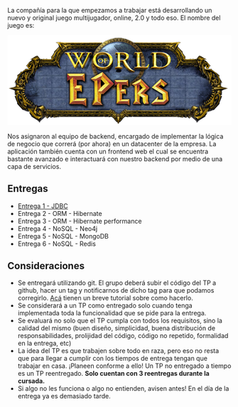 La compañía para la que empezamos a trabajar está desarrollando un nuevo y original juego multijugador, online, 2.0 y todo eso. El nombre del juego es:

  ![WOE](enunciado/woe.png)

Nos asignaron al equipo de backend, encargado de implementar la lógica de negocio que correrá (por ahora) en un datacenter de la empresa. La aplicación también cuenta con un frontend web el cual se encuentra bastante avanzado e interactuará con nuestro backend por medio de una capa de servicios.

## Entregas
- [Entrega 1 - JDBC](enunciado/entrega1/entrega1.md)
- Entrega 2 - ORM - Hibernate 
- Entrega 3 - ORM - Hibernate performance
- Entrega 4 - NoSQL - Neo4j
- Entrega 5 - NoSQL - MongoDB
- Entrega 6 - NoSQL - Redis

## Consideraciones
- Se entregará utilizando git. El grupo deberá subir el código del TP a github, hacer un tag y notificarnos de dicho tag para que podamos corregirlo. [Acá](https://sites.google.com/site/estrategiasdepersistencia/material/entregando-con-git) tienen un breve tutorial sobre como hacerlo.
- Se considerará a un TP como entregado solo cuando tenga implementada toda la funcionalidad que se pide para la entrega.
- Se evaluará no solo que el TP cumpla con todos los requisitos, sino la calidad del mismo (buen diseño, simplicidad, buena distribución de responsabilidades, prolijidad del código, código no repetido, formalidad en la entrega, etc)
- La idea del TP es que trabajen sobre todo en raza, pero eso no resta que para llegar a cumplir con los tiempos de entrega tengan que trabajar en casa. ¡Planeen conforme a ello! Un TP no entregado a tiempo es un TP reentregado. **Solo cuentan con 3 reentregas durante la cursada.**
- Si algo no les funciona o algo no entienden, avisen antes! En el día de la entrega ya es demasiado tarde.